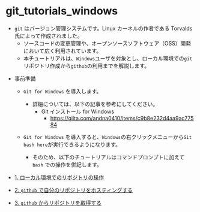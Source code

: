 # git_tutorials_windows

- `git` はバージョン管理システムです。Linux カーネルの作者である Torvalds 氏によって作成されました。
  - ソースコードの変更管理や、オープンソースソフトウェア（OSS）開発において広く利用されています。
  - 本チュートリアルは、`Windows`ユーザを対象とし、ローカル環境での`git`リポジトリ作成から`github`の利用までを解説します。

* 事前準備

  - `Git for Windows` を導入します。

    - 詳細については、以下の記事を参考にしてください。
      - Git インストール for Windows
        - https://qiita.com/andna0410/items/c9b8e232d4aa9ac77584

  - `Git for Windows` を導入すると、`Windows`の右クリックメニューから`Git bash here`が実行できるようになります。
    - そのため、以下のチュートリアルはコマンドプロンプトに加えて `bash` での操作を併記します。

* [1. ローカル環境でのリポジトリの操作](local_repo.md)
* [2. `github` で自分のリポジトリをホスティングする](github_hosting.md)
* [3. `github` からリポジトリを取得する](github_clone.md)
